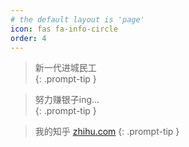 ```yaml
---
# the default layout is 'page'
icon: fas fa-info-circle
order: 4
---
```


> 新一代进城民工    
{: .prompt-tip }

> 努力赚银子ing...  
{: .prompt-tip }

> 我的知乎 <a target="_blank" href="https://www.zhihu.com/people/yi-ge-he-shang-tiao-shui-he-27/posts"> zhihu.com</a>
{: .prompt-tip }
